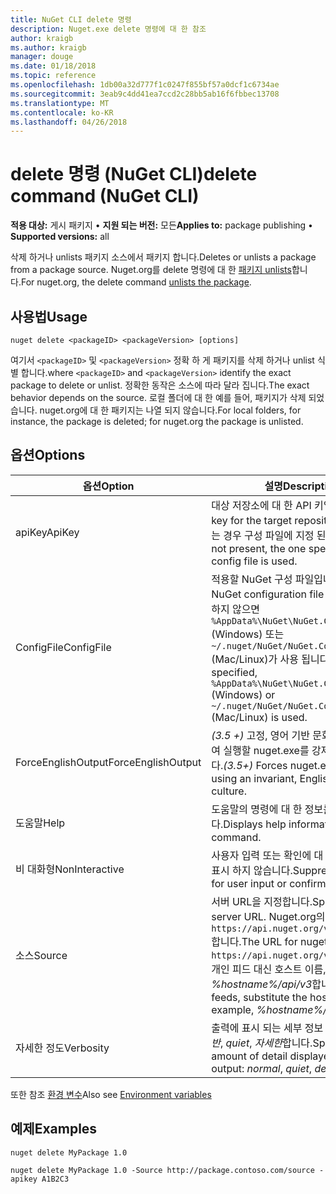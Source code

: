 ```yaml
---
title: NuGet CLI delete 명령
description: Nuget.exe delete 명령에 대 한 참조
author: kraigb
ms.author: kraigb
manager: douge
ms.date: 01/18/2018
ms.topic: reference
ms.openlocfilehash: 1db00a32d777f1c0247f855bf57a0dcf1c6734ae
ms.sourcegitcommit: 3eab9c4dd41ea7ccd2c28bb5ab16f6fbbec13708
ms.translationtype: MT
ms.contentlocale: ko-KR
ms.lasthandoff: 04/26/2018
---
```

# <a name="delete-command-nuget-cli"></a><span data-ttu-id="4e71b-103">delete 명령 (NuGet CLI)</span><span class="sxs-lookup"><span data-stu-id="4e71b-103">delete command (NuGet CLI)</span></span>

<span data-ttu-id="4e71b-104">**적용 대상:** 게시 패키지 &bullet; **지원 되는 버전:** 모든</span><span class="sxs-lookup"><span data-stu-id="4e71b-104">**Applies to:** package publishing &bullet; **Supported versions:** all</span></span>

<span data-ttu-id="4e71b-105">삭제 하거나 unlists 패키지 소스에서 패키지 합니다.</span><span class="sxs-lookup"><span data-stu-id="4e71b-105">Deletes or unlists a package from a package source.</span></span> <span data-ttu-id="4e71b-106">Nuget.org를 delete 명령에 대 한 [패키지 unlists](../policies/deleting-packages.md)합니다.</span><span class="sxs-lookup"><span data-stu-id="4e71b-106">For nuget.org, the delete command [unlists the package](../policies/deleting-packages.md).</span></span>

## <a name="usage"></a><span data-ttu-id="4e71b-107">사용법</span><span class="sxs-lookup"><span data-stu-id="4e71b-107">Usage</span></span>

```cli
nuget delete <packageID> <packageVersion> [options]
```

<span data-ttu-id="4e71b-108">여기서 `<packageID>` 및 `<packageVersion>` 정확 하 게 패키지를 삭제 하거나 unlist 식별 합니다.</span><span class="sxs-lookup"><span data-stu-id="4e71b-108">where `<packageID>` and `<packageVersion>` identify the exact package to delete or unlist.</span></span> <span data-ttu-id="4e71b-109">정확한 동작은 소스에 따라 달라 집니다.</span><span class="sxs-lookup"><span data-stu-id="4e71b-109">The exact behavior depends on the source.</span></span> <span data-ttu-id="4e71b-110">로컬 폴더에 대 한 예를 들어, 패키지가 삭제 되었습니다. nuget.org에 대 한 패키지는 나열 되지 않습니다.</span><span class="sxs-lookup"><span data-stu-id="4e71b-110">For local folders, for instance, the package is deleted; for nuget.org the package is unlisted.</span></span>

## <a name="options"></a><span data-ttu-id="4e71b-111">옵션</span><span class="sxs-lookup"><span data-stu-id="4e71b-111">Options</span></span>

| <span data-ttu-id="4e71b-112">옵션</span><span class="sxs-lookup"><span data-stu-id="4e71b-112">Option</span></span> | <span data-ttu-id="4e71b-113">설명</span><span class="sxs-lookup"><span data-stu-id="4e71b-113">Description</span></span> |
| --- | --- |
| <span data-ttu-id="4e71b-114">apiKey</span><span class="sxs-lookup"><span data-stu-id="4e71b-114">ApiKey</span></span> | <span data-ttu-id="4e71b-115">대상 저장소에 대 한 API 키입니다.</span><span class="sxs-lookup"><span data-stu-id="4e71b-115">The API key for the target repository.</span></span> <span data-ttu-id="4e71b-116">래퍼가 없는 경우 구성 파일에 지정 된 사용 됩니다.</span><span class="sxs-lookup"><span data-stu-id="4e71b-116">If not present, the one specified in the config file is used.</span></span> |
| <span data-ttu-id="4e71b-117">ConfigFile</span><span class="sxs-lookup"><span data-stu-id="4e71b-117">ConfigFile</span></span> | <span data-ttu-id="4e71b-118">적용할 NuGet 구성 파일입니다.</span><span class="sxs-lookup"><span data-stu-id="4e71b-118">The NuGet configuration file to apply.</span></span> <span data-ttu-id="4e71b-119">지정 하지 않으면 `%AppData%\NuGet\NuGet.Config` (Windows) 또는 `~/.nuget/NuGet/NuGet.Config` (Mac/Linux)가 사용 됩니다.</span><span class="sxs-lookup"><span data-stu-id="4e71b-119">If not specified, `%AppData%\NuGet\NuGet.Config` (Windows) or `~/.nuget/NuGet/NuGet.Config` (Mac/Linux) is used.</span></span>|
| <span data-ttu-id="4e71b-120">ForceEnglishOutput</span><span class="sxs-lookup"><span data-stu-id="4e71b-120">ForceEnglishOutput</span></span> | <span data-ttu-id="4e71b-121">*(3.5 +)*  고정, 영어 기반 문화권을 사용 하 여 실행할 nuget.exe를 강제로 수행 합니다.</span><span class="sxs-lookup"><span data-stu-id="4e71b-121">*(3.5+)* Forces nuget.exe to run using an invariant, English-based culture.</span></span> |
| <span data-ttu-id="4e71b-122">도움말</span><span class="sxs-lookup"><span data-stu-id="4e71b-122">Help</span></span> | <span data-ttu-id="4e71b-123">도움말의 명령에 대 한 정보를 표시 합니다.</span><span class="sxs-lookup"><span data-stu-id="4e71b-123">Displays help information for the command.</span></span> |
| <span data-ttu-id="4e71b-124">비 대화형</span><span class="sxs-lookup"><span data-stu-id="4e71b-124">NonInteractive</span></span> | <span data-ttu-id="4e71b-125">사용자 입력 또는 확인에 대 한 프롬프트를 표시 하지 않습니다.</span><span class="sxs-lookup"><span data-stu-id="4e71b-125">Suppresses prompts for user input or confirmations.</span></span> |
| <span data-ttu-id="4e71b-126">소스</span><span class="sxs-lookup"><span data-stu-id="4e71b-126">Source</span></span> | <span data-ttu-id="4e71b-127">서버 URL을 지정합니다.</span><span class="sxs-lookup"><span data-stu-id="4e71b-127">Specifies the server URL.</span></span> <span data-ttu-id="4e71b-128">Nuget.org의 URL은 `https://api.nuget.org/v3/index.json`합니다.</span><span class="sxs-lookup"><span data-stu-id="4e71b-128">The URL for nuget.org is `https://api.nuget.org/v3/index.json`.</span></span> <span data-ttu-id="4e71b-129">개인 피드 대신 호스트 이름, 예를 들어 *%hostname%/api/v3*합니다.</span><span class="sxs-lookup"><span data-stu-id="4e71b-129">For private feeds, substitute the host name, for example, *%hostname%/api/v3*.</span></span> |
| <span data-ttu-id="4e71b-130">자세한 정도</span><span class="sxs-lookup"><span data-stu-id="4e71b-130">Verbosity</span></span> | <span data-ttu-id="4e71b-131">출력에 표시 되는 세부 정보 수준을 지정: *일반*, *quiet*, *자세한*합니다.</span><span class="sxs-lookup"><span data-stu-id="4e71b-131">Specifies the amount of detail displayed in the output: *normal*, *quiet*, *detailed*.</span></span> |

<span data-ttu-id="4e71b-132">또한 참조 [환경 변수](cli-ref-environment-variables.md)</span><span class="sxs-lookup"><span data-stu-id="4e71b-132">Also see [Environment variables](cli-ref-environment-variables.md)</span></span>

## <a name="examples"></a><span data-ttu-id="4e71b-133">예제</span><span class="sxs-lookup"><span data-stu-id="4e71b-133">Examples</span></span>

```cli
nuget delete MyPackage 1.0

nuget delete MyPackage 1.0 -Source http://package.contoso.com/source -apikey A1B2C3
```
